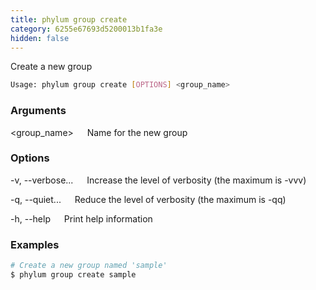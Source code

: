 ```yaml
---
title: phylum group create
category: 6255e67693d5200013b1fa3e
hidden: false
---
```


Create a new group

```sh
Usage: phylum group create [OPTIONS] <group_name>
```

### Arguments

<group_name>
&emsp; Name for the new group

### Options

-v, --verbose...
&emsp; Increase the level of verbosity (the maximum is -vvv)

-q, --quiet...
&emsp; Reduce the level of verbosity (the maximum is -qq)

-h, --help
&emsp; Print help information

### Examples

```sh
# Create a new group named 'sample'
$ phylum group create sample
```
